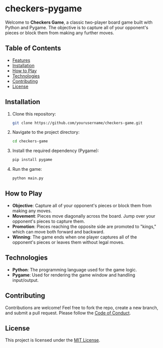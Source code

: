# checkers-pygame
Welcome to **Checkers Game**, a classic two-player board game built with Python and Pygame. The objective is to capture all of your opponent's pieces or block them from making any further moves.

## Table of Contents
- [Features](#features)
- [Installation](#installation)
- [How to Play](#how-to-play)
- [Technologies](#technologies)
- [Contributing](#contributing)
- [License](#license)

## Installation

1. Clone this repository:
    ```bash
    git clone https://github.com/yourusername/checkers-game.git
    ```

2. Navigate to the project directory:
    ```bash
    cd checkers-game
    ```

3. Install the required dependency (Pygame):
    ```bash
    pip install pygame
    ```

4. Run the game:
    ```bash
    python main.py
    ```

## How to Play

- **Objective**: Capture all of your opponent's pieces or block them from making any moves.
- **Movement**: Pieces move diagonally across the board. Jump over your opponent's pieces to capture them.
- **Promotion**: Pieces reaching the opposite side are promoted to "kings," which can move both forward and backward.
- **Winning**: The game ends when one player captures all of the opponent's pieces or leaves them without legal moves.

## Technologies
- **Python**: The programming language used for the game logic.
- **Pygame**: Used for rendering the game window and handling input/output.

## Contributing
Contributions are welcome! Feel free to fork the repo, create a new branch, and submit a pull request. Please follow the [Code of Conduct](./CODE_OF_CONDUCT.md).

## License
This project is licensed under the [MIT License](./LICENSE).
